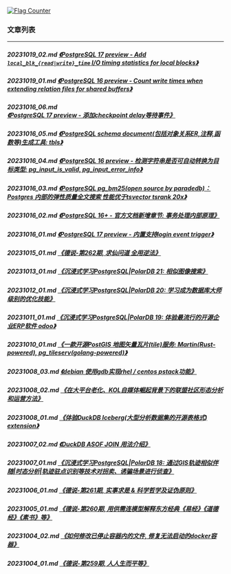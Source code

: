 <a rel="nofollow" href="http://info.flagcounter.com/h9V1"  ><img src="http://s03.flagcounter.com/count/h9V1/bg_FFFFFF/txt_000000/border_CCCCCC/columns_2/maxflags_12/viewers_0/labels_0/pageviews_0/flags_0/"  alt="Flag Counter"  border="0"  ></a>  
  
### 文章列表  
----  
##### 20231019_02.md   [《PostgreSQL 17 preview - Add `local_blk_{read|write}_time` I/O timing statistics for local blocks》](20231019_02.md)  
##### 20231019_01.md   [《PostgreSQL 16 preview - Count write times when extending relation files for shared buffers》](20231019_01.md)  
##### 20231016_06.md   [《PostgreSQL 17 preview - 添加checkpoint delay等待事件》](20231016_06.md)  
##### 20231016_05.md   [《PostgreSQL schema document(包括对象关系ER,注释,函数等)生成工具: tbls》](20231016_05.md)  
##### 20231016_04.md   [《PostgreSQL 16 preview - 检测字符串是否可自动转换为目标类型: pg_input_is_valid, pg_input_error_info》](20231016_04.md)  
##### 20231016_03.md   [《PostgreSQL pg_bm25(open source by paradedb)：Postgres 内部的弹性质量全文搜索 性能优于tsvector tsrank 20x》](20231016_03.md)  
##### 20231016_02.md   [《PostgreSQL 16+ - 官方文档新增章节: 事务处理内部原理》](20231016_02.md)  
##### 20231016_01.md   [《PostgreSQL 17 preview - 内置支持login event trigger》](20231016_01.md)  
##### 20231015_01.md   [《德说-第262期, 求仙问道 全用逆法》](20231015_01.md)  
##### 20231013_01.md   [《沉浸式学习PostgreSQL|PolarDB 21: 相似图像搜索》](20231013_01.md)  
##### 20231012_01.md   [《沉浸式学习PostgreSQL|PolarDB 20: 学习成为数据库大师级别的优化技能》](20231012_01.md)  
##### 20231011_01.md   [《沉浸式学习PostgreSQL|PolarDB 19: 体验最流行的开源企业ERP软件 odoo》](20231011_01.md)  
##### 20231010_01.md   [《一款开源PostGIS 地图矢量瓦片(tile)服务: Martin(Rust-powered), pg_tileserv(golang-powered)》](20231010_01.md)  
##### 20231008_03.md   [《debian 使用gdb实现rhel / centos pstack功能》](20231008_03.md)  
##### 20231008_02.md   [《在大平台老化、KOL自媒体崛起背景下的联盟社区形态分析和运营方法》](20231008_02.md)  
##### 20231008_01.md   [《体验DuckDB Iceberg(大型分析数据集的开源表格式) extension》](20231008_01.md)  
##### 20231007_02.md   [《DuckDB ASOF JOIN 用法介绍》](20231007_02.md)  
##### 20231007_01.md   [《沉浸式学习PostgreSQL|PolarDB 18: 通过GIS轨迹相似伴随|时态分析|轨迹驻点识别等技术对拐卖、诱骗场景进行侦查》](20231007_01.md)  
##### 20231006_01.md   [《德说-第261期, 实事求是 & 科学哲学及证伪原则》](20231006_01.md)  
##### 20231005_01.md   [《德说-第260期, 用供需连模型解释东方经典《易经》《道德经》《素书》等》](20231005_01.md)  
##### 20231004_02.md   [《如何修改已停止容器内的文件, 修复无法启动的docker容器》](20231004_02.md)  
##### 20231004_01.md   [《德说-第259期, 人人生而平等》](20231004_01.md)  

